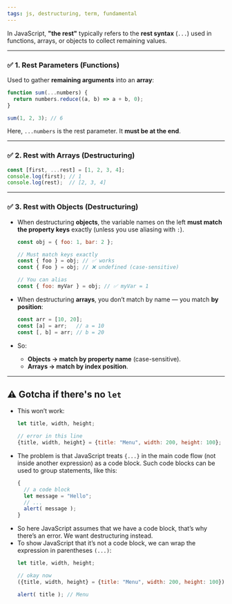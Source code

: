 ```yaml
---
tags: js, destructuring, term, fundamental
---
```


In JavaScript, **"the rest"** typically refers to the **rest syntax** (`...`) used in functions, arrays, or objects to collect remaining values.

---

### ✅ 1. **Rest Parameters (Functions)**

Used to gather **remaining arguments** into an **array**:

```js
function sum(...numbers) {
  return numbers.reduce((a, b) => a + b, 0);
}

sum(1, 2, 3); // 6
```

Here, `...numbers` is the rest parameter. It **must be at the end**.

---

### ✅ 2. **Rest with Arrays (Destructuring)**

```js
const [first, ...rest] = [1, 2, 3, 4];
console.log(first); // 1
console.log(rest);  // [2, 3, 4]
```

---

### ✅ 3. **Rest with Objects (Destructuring)**

- When destructuring **objects**, the variable names on the left **must match the property keys** exactly (unless you use aliasing with `:`).
	```js
	const obj = { foo: 1, bar: 2 };
	
	// Must match keys exactly
	const { foo } = obj; // ✅ works
	const { Foo } = obj; // ❌ undefined (case-sensitive)
	
	// You can alias
	const { foo: myVar } = obj; // ✅ myVar = 1
	```

- When destructuring **arrays**, you don’t match by name — you match **by position**:
	```js
	const arr = [10, 20];
	const [a] = arr;   // a = 10
	const [, b] = arr; // b = 20
	```

- So:
	- **Objects → match by property name** (case-sensitive).
	- **Arrays → match by index position**.

---

## ⚠️ Gotcha if there's no `let`

- This won’t work:
	```js
	let title, width, height;
	
	// error in this line
	{title, width, height} = {title: "Menu", width: 200, height: 100};
	```
- The problem is that JavaScript treats `{...}` in the main code flow (not inside another expression) as a code block. Such code blocks can be used to group statements, like this:
	```js
	{
	  // a code block
	  let message = "Hello";
	  // ...
	  alert( message );
	}
	```
- So here JavaScript assumes that we have a code block, that’s why there’s an error. We want destructuring instead.
- To show JavaScript that it’s not a code block, we can wrap the expression in parentheses `(...)`:
	```js
	let title, width, height;
	
	// okay now
	({title, width, height} = {title: "Menu", width: 200, height: 100});
	
	alert( title ); // Menu
	```